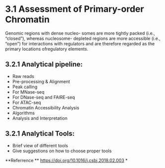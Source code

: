 # 3.1 Assessment of Primary-order Chromatin
Genomic regions with dense nucleo- somes are more tightly packed (i.e., “closed”), whereas nucleosome- depleted regions are more accessible (i.e., “open”) for interactions with regulators and are therefore regarded as the primary locations ofregulatory elements. 

## 3.2.1 Analytical pipeline:
- Raw reads 
- Pre-processing & Alignment 
- Peak calling 
 - For MNase-seq
 - For DNase-seq and FAIRE-seq
 - For ATAC-seq
- Chromatin Accessibility Analysis
 - Algorithms
- Analysis and Interpretation


## 3.2.1 Analytical Tools:
- Brief view of different tools 
- Give suggestions on how to choose proper tools 

**Referrence **
https://doi.org/10.1016/j.csbj.2018.02.003 *


